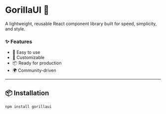 # GorillaUI 🦍

A lightweight, reusable React component library built for speed, simplicity, and style.

### ✨ Features

- 🚀 Easy to use
- 🎨 Customizable
- 📦 Ready for production
- 🌍 Community-driven

---

## 📦 Installation

```bash
npm install gorillaui
